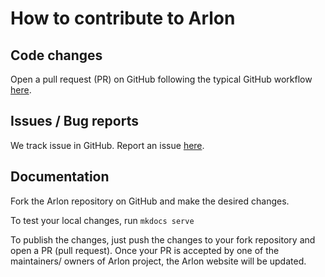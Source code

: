 # How to contribute to Arlon

## Code changes 
Open a pull request (PR) on GitHub following the typical GitHub workflow [here](https://github.com/arlonproj/arlon/pulls). 

## Issues / Bug reports
We track issue in GitHub. Report an issue [here](https://github.com/arlonproj/arlon/issues/new).

## Documentation
Fork the Arlon repository on GitHub and make the desired changes. 

To test your local changes, run `mkdocs serve`

To publish the changes, just push the changes to your fork repository and open a PR (pull request). 
Once your PR is accepted by one of the maintainers/ owners of Arlon project, the Arlon website will be updated.



